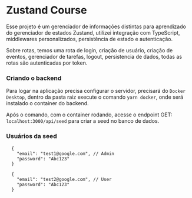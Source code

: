 # Zustand Course

Esse projeto é um gerenciador de informações distintas para aprendizado do gerenciador de estados Zustand, utilizei integração com TypeScript, middlewares personalizados, persistência de estado e autenticação.

Sobre rotas, temos uma rota de login, criação de usuário, criação de eventos, gerenciador de tarefas, logout, persistencia de dados, todas as rotas são autenticadas por token.

### Criando o backend
Para logar na aplicação precisa configurar o servidor, precisará do `Docker Desktop`, dentro da pasta raiz execute o comando `yarn docker`, onde será instalado o container do backend.

Após o comando, com o container rodando, acesse o endpoint GET: `localhost:3000/api/seed` para criar a seed no banco de dados.

### Usuários da seed 
````
  {
    "email": "test1@google.com", // Admin
    "password": "Abc123"
  }
````

```
  {
    "email": "test2@google.com", // User
    "password": "Abc123"
  }
```
